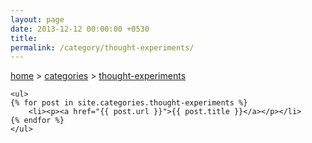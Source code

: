```yaml
---
layout: page
date: 2013-12-12 00:00:00 +0530
title: 
permalink: /category/thought-experiments/
---
```


<div>
    <a href="{{ site.url }}">home</a>&nbsp;&gt;&nbsp;<a href="{{ site.url }}/categories">categories</a>&nbsp;&gt;&nbsp;<a href="{{ site.url }}/category/thought-experiments/">thought-experiments</a>
  	
	<ul>
    {% for post in site.categories.thought-experiments %}
		<li><p><a href="{{ post.url }}">{{ post.title }}</a></p></li>
    {% endfor %}
	</ul>
</div>
